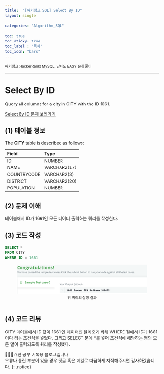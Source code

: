 ```yaml
---
title:  "[해커랭크 SQL] Select By ID"
layout: single

categories: "Algorithm_SQL"

toc: true
toc_sticky: true
toc_label : "목차"
toc_icon: "bars"
---
```


<small>해커랭크(HackerRank) MySQL, 난이도 EASY 문제 풀이</small>

***

# Select By ID
Query all columns for a city in CITY with the ID 1661.

[Select By ID 문제 보러가기](https://www.hackerrank.com/challenges/select-by-id/problem?isFullScreen=true)

## (1) 테이블 정보
The **CITY** table is described as follows:

|Field|Type|
|:----|:---|
|ID| NUMBER|
|NAME| VARCHAR2(17)|
|COUNTRYCODE| VARCHAR2(3)|
|DISTRICT| VARCHAR2(20)|
|POPULATION |NUMBER|

## (2) 문제 이해
테이블에서 ID가 1661인 모든 데이터 출력하는 쿼리를 작성한다.

## (3) 코드 작성
```sql
SELECT *
FROM CITY
WHERE ID = 1661
```

<div style="text-align : center;">
<img src="/assets/images/sql/hackerrank/hackerrank_mysql_2.png" width="85%">
</div>
<center><small>위 쿼리의 실행 결과</small></center>

<br>

## (4) 코드 리뷰
CITY 테이블에서 ID 값이 1661 인 데이터만 불러오기 위해 WHERE 절에서 ID가 1661이다 라는 조건식을 넣었다. 그리고 SELECT 문에 *를 넣어 조건식에 해당하는 행의 모든 열이 출력되도록 쿼리를 작성했다.

👩🏻‍💻개인 공부 기록용 블로그입니다
<br>오류나 틀린 부분이 있을 경우 댓글 혹은 메일로 따끔하게 지적해주시면 감사하겠습니다.
{: .notice}